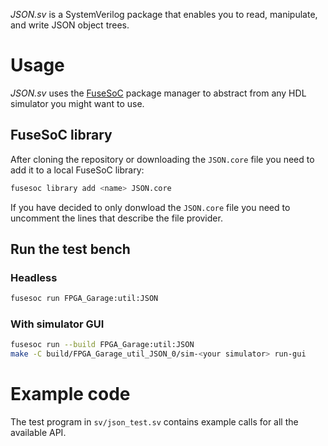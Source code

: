 _JSON.sv_ is a SystemVerilog package that enables you to read, manipulate, and write JSON object trees.

# Usage
_JSON.sv_ uses the [FuseSoC](https://github.com/olofk/fusesoc) package manager to abstract from any HDL simulator you might want to use.

## FuseSoC library
After cloning the repository or downloading the `JSON.core` file you need to add it to a local FuseSoC library:
```bash
fusesoc library add <name> JSON.core
```

If you have decided to only donwload the `JSON.core` file you need to uncomment the lines that describe the file provider.

## Run the test bench
### Headless
```bash
fusesoc run FPGA_Garage:util:JSON
```

### With simulator GUI
```bash
fusesoc run --build FPGA_Garage:util:JSON
make -C build/FPGA_Garage_util_JSON_0/sim-<your simulator> run-gui
```

# Example code
The test program in `sv/json_test.sv` contains example calls for all the available API.
